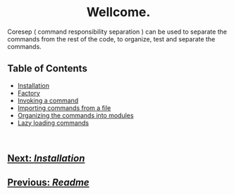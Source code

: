 <h1 align="center">
   <b>
        Wellcome.
   </b>
</h1>

Coresep ( command responsibility separation ) can be used to separate the commands from the rest of the code, to organize, test and separate the commands.

## Table of Contents

- [Installation](installation.md)
- [Factory](factory.md)
- [Invoking a command](invoking-command.md)
- [Importing commands from a file](exporting-commands.md)
- [Organizing the commands into modules](modules.md)
- [Lazy loading commands](lazy-loading-commands.md)

<br />

<div>
   <h2><a href="./installation.md">   
      Next: <i>Installation</i>
   </a></h2>
   
</div>

<div>
   <h2><a href="../README.md">   
      Previous: <i>Readme</i>
   </a></h2>
</div>
